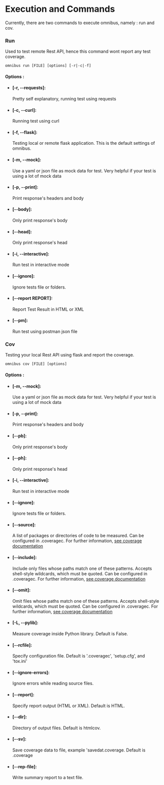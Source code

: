 # Execution and Commands

Currently, there are two commands to execute omnibus, namely : run and cov.


### Run

Used to test remote Rest API, hence this command wont report any test coverage. 

```
omnibus run [FILE] [options] [-r|-c|-f]
```

#### Options :

- #### [-r, --requests]:
    Pretty self explanatory, running test using requests

- #### [-c, --curl]:
    Running test using curl

- #### [-f, --flask]:
    Testing local or remote flask application. This is the default settings of omnibus.

- #### [-m, --mock]:
    Use a yaml or json file as mock data for test. Very helpful if your test is using a lot of mock data

- #### [-p, --print]:
    Print response's headers and body

- #### [--body]:
    Only print response's body

- #### [--head]:
    Only print response's head

- #### [-i, --interactive]:
    Run test in interactive mode

- #### [--ignore]:
    Ignore tests file or folders.

- #### [--report REPORT]:
    Report Test Result in HTML or XML

- #### [--pm]:
    Run test using postman json file




### Cov

Testing your local Rest API using flask and report the coverage.

```
omnibus cov [FILE] [options]
```

#### Options :

- #### [-m, --mock]:
    Use a yaml or json file as mock data for test. Very helpful if your test is using a lot of mock data

- #### [-p, --print]:
    Print response's headers and body

- #### [--pb]:
    Only print response's body

- #### [--ph]:
    Only print response's head

- #### [-i, --interactive]:
    Run test in interactive mode

- #### [--ignore]:
    Ignore tests file or folders.

- #### [--source]:
    A list of packages or directories of code to be measured. Can be configured in .coveragec. For further information, [see coverage documentation](https://coverage.readthedocs.io/en/coverage-4.3.4/config.html)

- #### [--include]:
    Include only files whose paths match one of these patterns. Accepts shell-style wildcards, which must be quoted. Can be configured in .coveragec. For further information, [see coverage documentation](https://coverage.readthedocs.io/en/coverage-4.3.4/config.html)

- #### [--omit]:
    Omit files whose paths match one of these patterns. Accepts shell-style wildcards, which must be quoted. Can be configured in .coveragec. For further information, [see coverage documentation](https://coverage.readthedocs.io/en/coverage-4.3.4/config.html)

- #### [-L, --pylib]:
    Measure coverage inside Python library. Default is False.

- #### [--rcfile]:
    Specify configuration file. Default is '.coveragec', 'setup.cfg', and 'tox.ini' 

- #### [--ignore-errors]:
    Ignore errors while reading source files.

- #### [--report]:
    Specify report output (HTML or XML). Default is HTML.

- #### [--dir]:
    Directory of output files. Default is htmlcov.

- #### [--sv]:
    Save coverage data to file, example 'savedat.coverage. Default is .coverage

- #### [--rep-file]:
    Write summary report to a text file.
